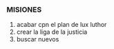 ### MISIONES

1. acabar cpn el plan de lux luthor
2. crear la liga de la justicia 
3. buscar nuevos 